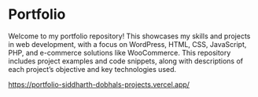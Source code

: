 # Portfolio
Welcome to my portfolio repository! This showcases my skills and projects in web development, with a focus on WordPress, HTML, CSS, JavaScript, PHP, and e-commerce solutions like WooCommerce. This repository includes project examples and code snippets, along with descriptions of each project’s objective and key technologies used.

https://portfolio-siddharth-dobhals-projects.vercel.app/
